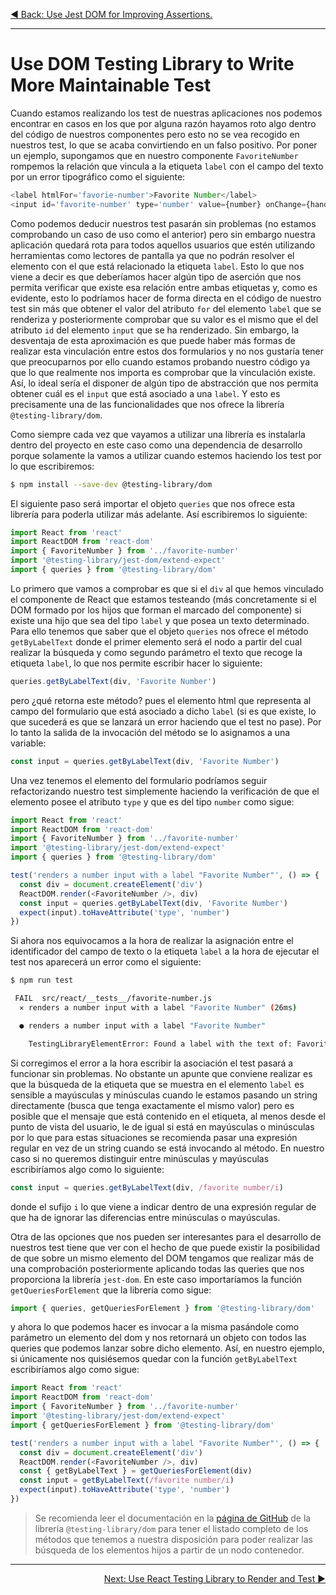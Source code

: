 <p align="left">
 <a href="05_03.md">◀ Back: Use Jest DOM for Improving Assertions.</a>
</p>

---

# Use DOM Testing Library to Write More Maintainable Test

Cuando estamos realizando los test de nuestras aplicaciones nos podemos encontrar en casos en los que por alguna razón hayamos roto algo dentro del código de nuestros componentes pero esto no se vea recogido en nuestros test, lo que se acaba convirtiendo en un falso positivo. Por poner un ejemplo, supongamos que en nuestro componente `FavoriteNumber` rompemos la relación que vincula a la etiqueta `label` con el campo del texto por un error tipográfico como el siguiente:

```js
<label htmlFor='favorie-number'>Favorite Number</label>
<input id='favorite-number' type='number' value={number} onChange={handleChange} />
```

Como podemos deducir nuestros test pasarán sin problemas (no estamos comprobando un caso de uso como el anterior) pero sin embargo nuestra aplicación quedará rota para todos aquellos usuarios que estén utilizando herramientas como lectores de pantalla ya que no podrán resolver el elemento con el que está relacionado la etiqueta `label`. Esto lo que nos viene a decir es que deberíamos hacer algún tipo de aserción que nos permita verificar que existe esa relación entre ambas etiquetas y, como es evidente, esto lo podríamos hacer de forma directa en el código de nuestro test sin más que obtener el valor del atributo `for` del elemento `label` que se renderiza y posteriormente comprobar que su valor es el mismo que el del atributo `id` del elemento `input` que se ha renderizado. Sin embargo, la desventaja de esta aproximación es que puede haber más formas de realizar esta vinculación entre estos dos formularios y no nos gustaría tener que preocuparnos por ello cuando estamos probando nuestro código ya que lo que realmente nos importa es comprobar que la vinculación existe. Así, lo ideal sería el disponer de algún tipo de abstracción que nos permita obtener cuál es el `input` que está asociado a una `label`. Y esto es precisamente una de las funcionalidades que nos ofrece la librería `@testing-library/dom`.

Como siempre cada vez que vayamos a utilizar una librería es instalarla dentro del proyecto en este caso como una dependencia de desarrollo porque solamente la vamos a utilizar cuando estemos haciendo los test por lo que escribiremos:

```bash
$ npm install --save-dev @testing-library/dom
```

El siguiente paso será importar el objeto `queries` que nos ofrece esta librería para poderla utilizar más adelante. Así escribiremos lo siguiente:

```js
import React from 'react'
import ReactDOM from 'react-dom'
import { FavoriteNumber } from '../favorite-number'
import '@testing-library/jest-dom/extend-expect'
import { queries } from '@testing-library/dom'
```

Lo primero que vamos a comprobar es que si el `div` al que hemos vinculado el componente de React que estamos testeando (más concretamente si el DOM formado por los hijos que forman el marcado del componente) si existe una hijo que sea del tipo `label` y que posea un texto determinado. Para ello tenemos que saber que el objeto `queries` nos ofrece el método `getByLabelText` donde el primer elemento será el nodo a partir del cual realizar la búsqueda y como segundo parámetro el texto que recoge la etiqueta `label`, lo que nos permite escribir hacer lo siguiente:

```js
queries.getByLabelText(div, 'Favorite Number')
```

pero ¿qué retorna este método? pues el elemento html que representa al campo del formulario que está asociado a dicho `label` (si es que existe, lo que sucederá es que se lanzará un error haciendo que el test no pase). Por lo tanto la salida de la invocación del método se lo asignamos a una variable:

```js
const input = queries.getByLabelText(div, 'Favorite Number')
```

Una vez tenemos el elemento del formulario podríamos seguir refactorizando nuestro test simplemente haciendo la verificación de que el elemento posee el atributo `type` y que es del tipo `number` como sigue:

```js
import React from 'react'
import ReactDOM from 'react-dom'
import { FavoriteNumber } from '../favorite-number'
import '@testing-library/jest-dom/extend-expect'
import { queries } from '@testing-library/dom'

test('renders a number input with a label "Favorite Number"', () => {
  const div = document.createElement('div')
  ReactDOM.render(<FavoriteNumber />, div)
  const input = queries.getByLabelText(div, 'Favorite Number')
  expect(input).toHaveAttribute('type', 'number')
})
```

Si ahora nos equivocamos a la hora de realizar la asignación entre el identificador del campo de texto o la etiqueta `label` a la hora de ejecutar el test nos aparecerá un error como el siguiente:

```bash
$ npm run test

 FAIL  src/react/__tests__/favorite-number.js
  ✕ renders a number input with a label "Favorite Number" (26ms)

  ● renders a number input with a label "Favorite Number"

    TestingLibraryElementError: Found a label with the text of: Favorite Number, however no form control was found associated to that label. Make sure you're using the "for" attribute or "aria-labelledby" attribute correctly.
```

Si corregimos el error a la hora escribir la asociación el test pasará a funcionar sin problemas. No obstante un apunte que conviene realizar es que la búsqueda de la etiqueta que se muestra en el elemento `label` es sensible a mayúsculas y minúsculas cuando le estamos pasando un string directamente (busca que tenga exactamente el mismo valor) pero es posible que el mensaje que está contenido en el etiqueta, al menos desde el punto de vista del usuario, le de igual si está en mayúsculas o minúsculas por lo que para estas situaciones se recomienda pasar una expresión regular en vez de un string cuando se está invocando al método. En nuestro caso si no queremos distinguir entre minúsculas y mayúsculas escribiríamos algo como lo siguiente:

```js
const input = queries.getByLabelText(div, /favorite number/i)
```

donde el sufijo `i` lo que viene a indicar dentro de una expresión regular de que ha de ignorar las diferencias entre minúsculas o mayúsculas.

Otra de las opciones que nos pueden ser interesantes para el desarrollo de nuestros test tiene que ver con el hecho de que puede existir la posibilidad de que sobre un mismo elemento del DOM tengamos que realizar más de una comprobación posteriormente aplicando todas las queries que nos proporciona la librería `jest-dom`. En este caso importaríamos la función `getQueriesForElement` que la librería como sigue:

```js
import { queries, getQueriesForElement } from '@testing-library/dom'
```

y ahora lo que podemos hacer es invocar a la misma pasándole como parámetro un elemento del dom y nos retornará un objeto con todos las queries que podemos lanzar sobre dicho elemento. Así, en nuestro ejemplo, si únicamente nos quisiésemos quedar con la función `getByLabelText` escribiríamos algo como sigue:

```js
import React from 'react'
import ReactDOM from 'react-dom'
import { FavoriteNumber } from '../favorite-number'
import '@testing-library/jest-dom/extend-expect'
import { getQueriesForElement } from '@testing-library/dom'

test('renders a number input with a label "Favorite Number"', () => {
  const div = document.createElement('div')
  ReactDOM.render(<FavoriteNumber />, div)
  const { getByLabelText } = getQueriesForElement(div)
  const input = getByLabelText(/favorite number/i)
  expect(input).toHaveAttribute('type', 'number')
})
```

>
> Se recomienda leer el documentación en la [página de GitHub](https://github.com/testing-library/dom-testing-library) de la librería `@testing-library/dom` para tener el listado completo de los métodos que tenemos a nuestra disposición para poder realizar las búsqueda de los elementos hijos a partir de un nodo contenedor.
>

---

<p align="right">
 <a href="05_05.md">Next: Use React Testing Library to Render and Test ▶</a>
</p>